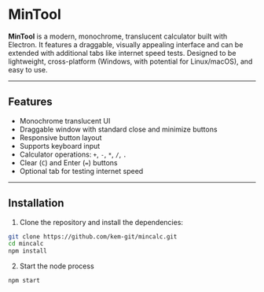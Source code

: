 # MinTool

**MinTool** is a modern, monochrome, translucent calculator built with Electron. It features a draggable, visually appealing interface and can be extended with additional tabs like internet speed tests. Designed to be lightweight, cross-platform (Windows, with potential for Linux/macOS), and easy to use.

---

## Features

- Monochrome translucent UI
- Draggable window with standard close and minimize buttons
- Responsive button layout
- Supports keyboard input
- Calculator operations: `+`, `-`, `*`, `/`, `.`
- Clear (`C`) and Enter (`=`) buttons
- Optional tab for testing internet speed
---

## Installation

1. Clone the repository and install the dependencies:

```bash
git clone https://github.com/kem-git/mincalc.git
cd mincalc
npm install
```

2. Start the node process

```bash
npm start
```

